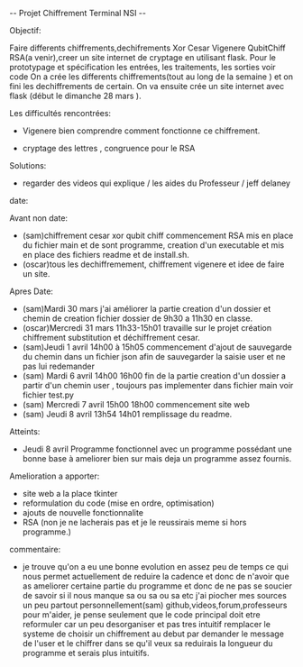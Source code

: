 -- Projet Chiffrement Terminal NSI --

Objectif:

Faire differents chiffrements,dechifrements Xor Cesar Vigenere QubitChiff RSA(a venir),creer un site internet de cryptage  en utilisant flask.
Pour le prototypage et spécification les entrées, les traitements, les sorties voir code
On a crée les differents chiffrements(tout au long de la semaine ) et on fini les dechiffrements de certain.
On va ensuite crée un site internet avec flask (début le dimanche 28 mars ).

Les difficultés rencontrées:
- Vigenere bien comprendre comment fonctionne ce chiffrement.

- cryptage des lettres , congruence pour le RSA

Solutions:
- regarder des videos qui explique / les aides du Professeur / jeff delaney

date:

Avant non date:
- (sam)chiffrement cesar xor qubit chiff commencement RSA mis en place du fichier main et de sont programme, creation d'un executable et mis en place des fichiers readme et de install.sh.
- (oscar)tous les dechiffremement, chiffrement vigenere et idee de faire un site.

Apres Date:
- (sam)Mardi 30 mars j'ai améliorer la partie creation d'un dossier et chemin de creation fichier dossier de 9h30 a 11h30 en classe. 
- (oscar)Mercredi 31 mars 11h33-15h01 travaille sur le projet création chiffrement substitution et déchiffrement cesar.
- (sam)Jeudi 1 avril 14h00 à 15h05 commencement d'ajout de sauvegarde du chemin dans un fichier json afin de sauvegarder la saisie user et ne pas lui redemander
- (sam) Mardi 6 avril 14h00 16h00 fin de la partie creation d'un dossier a partir d'un chemin user , toujours pas implementer dans fichier main voir fichier test.py
- (sam) Mercredi 7 avril 15h00 18h00 commencement site web
- (sam) Jeudi 8 avril 13h54 14h01 remplissage du readme.

Atteints:
- Jeudi 8 avril Programme fonctionnel avec un programme possédant une bonne base à ameliorer bien sur mais deja un programme assez fournis.

Amelioration a apporter:
- site web a la place tkinter
- reformulation du code (mise en ordre, optimisation)
- ajouts de nouvelle fonctionnalite
- RSA (non je ne lacherais pas et je le reussirais meme si hors programme.)

commentaire:
- je trouve qu'on a eu une bonne evolution en assez peu de temps ce qui nous permet actuellement de reduire la cadence et donc de n'avoir que as ameliorer certaine partie
du programme et donc de ne pas se soucier de savoir si il nous manque sa ou sa ou sa etc
j'ai piocher mes sources un peu partout personnellement(sam) github,videos,forum,professeurs pour m'aider, je pense seulement que le code principal doit etre reformuler car un
peu desorganiser et pas tres intuitif remplacer le systeme de choisir un chiffrement au debut par demander le message de l'user et le chiffrer dans se qu'il veux sa reduirais
la longueur du programme et serais plus intuitifs.
